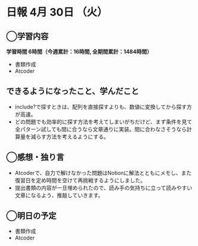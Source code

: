 # 日報  4月 30日 （火）

## ◯学習内容

**学習時間  6時間（今週累計：16時間, 全期間累計：1484時間）**

- 書類作成
- Atcoder

## できるようになったこと、学んだこと

- include?で探すときは、配列を直接探すよりも、数値に変換してから探す方が高速。
- どの問題でも効率的に探す方法を考えてしまいがちだけど、まず条件を見て全パターン試しても間に合うなら文章通りに実装。間に合わなさそうなら計算量を減らす方法を考えるようにする。

## ◯感想・独り言

- Atcoderで、自力で解けなかった問題はNotionに解法とともにメモし、また復習日を定め時間を空けて再挑戦するようにしました。
- 提出書類の内容が一旦埋められたので、読み手の気持ちに立って読みやすい文章になるよう、推敲していきます。

## ◯明日の予定

- 書類作成
- Atcoder
